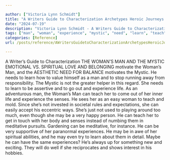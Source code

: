 ```yaml
---

author: ["Victoria Lynn Schmidt"]
title: "A Writers Guide to Characterization Archetypes Heroic Journeys and Other Elements of Dynamic Character Development - part0010_split_041.html"
date: "2024-07-19"
description: "Victoria Lynn Schmidt - A Writers Guide to Characterization Archetypes Heroic Journeys and Other Elements of Dynamic Character Development"
tags: ["man", "woman", "experience", "mystic", "need", "learn", "teach", "may", "spiritual", "life", "sens", "even", "meditative", "writer", "guide", "characterization", "emotional", "v", "love", "belonging", "motivate", "aesthetic", "balance", "motivates", "value"]
categories: [Reference]
url: /posts/reference/AWritersGuidetoCharacterizationArchetypesHeroicJourneysandOtherElementsofDynamicCharacterDevelopment-part0010split041html

---
```



A Writer’s Guide to Characterization
 THE WOMAN’S MAN AND THE MYSTIC
EMOTIONAL VS. SPIRITUAL
LOVE AND BELONGING motivate the Woman’s Man, and the AESTHETIC NEED FOR BALANCE motivates the Mystic. He needs to learn how to value himself as a man and to stop running away from responsibility. The Mystic is not the greater helper in this regard.
She needs to learn to be assertive and to go out and experience life. As an adventurous man, the Woman’s Man can teach her to come out of her inner life and experience the senses.
He sees her as an easy woman to teach and mold. Since she’s not invested in societal rules and expectations, she can easily accept his eccentric ways. She’s just not used to playing around too much, even though she may be a very happy person. He can teach her to get in touch with her body and senses instead of numbing them in meditative pursuits. Gardening can be meditative, for instance.
He can be very supportive of her paranormal experiences. He may be in awe of her spiritual abilities, and he may even try to learn about them in detail. Maybe he can have the same experiences? He’s always up for something new and exciting. They will do well if she reciprocates and shows interest in his hobbies.
